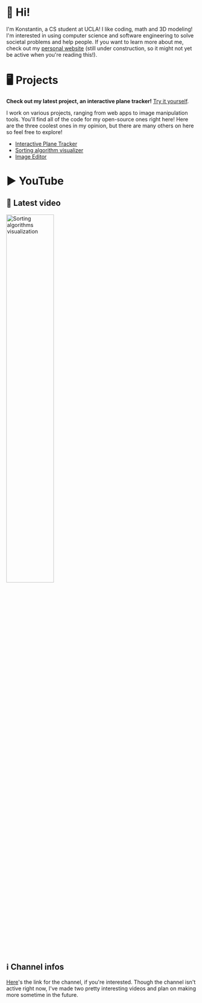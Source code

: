 # 👋 Hi!
I'm Konstantin, a CS student at UCLA! I like coding, math and 3D modeling! I'm interested in using computer science and software engineering to solve societal problems and help people. If you want to learn more about me, check out my [personal website](http://tzantchev.com) (still under construction, so it might not yet be active when you're reading this!).

# 🖥 Projects
**Check out my latest project, an interactive plane tracker!** [Try it yourself](http://planes.tzantchev.com).

I work on various projects, ranging from web apps to image manipulation tools. You'll find all of the code for my open-source ones right here! Here are the three coolest ones in my opinion, but there are many others on here so feel free to explore!
 - [Interactive Plane Tracker](https://github.com/konstantintzt/planetracker)
 - [Sorting algorithm visualizer](https://github.com/konstantintzt/sorting-algorithms)
 - [Image Editor](https://github.com/konstantintzt/Image-Editor)

# ▶ YouTube

## 🎥 Latest video
<a href="https://youtu.be/6RgEn80goXs"><img src="https://img.youtube.com/vi/6RgEn80goXs/maxresdefault.jpg" width=50% scale=50% alt = "Sorting algorithms visualization"></a>

## ℹ Channel infos
[Here](https://www.youtube.com/channel/UCKfHdzN4z0aLeee51Lvm2Tw)'s the link for the channel, if you're interested. Though the channel isn't active right now, I've made two pretty interesting videos and plan on making more sometime in the future.


<!--
**konstantintzt/konstantintzt** is a ✨ _special_ ✨ repository because its `README.md` (this file) appears on your GitHub profile.

[![Sorting algorithms visualization](https://img.youtube.com/vi/6RgEn80goXs/maxresdefault.jpg "Click here to watch!")](https://youtu.be/6RgEn80goXs)

Here are some ideas to get you started:

- 🔭 I’m currently working on ...
- 🌱 I’m currently learning ...
- 👯 I’m looking to collaborate on ...
- 🤔 I’m looking for help with ...
- 💬 Ask me about ...
- 📫 How to reach me: ...
- 😄 Pronouns: ...
- ⚡ Fun fact: ...
-->

